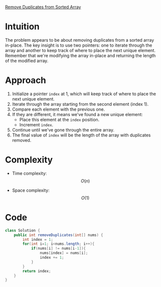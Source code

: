 [Remove Duplicates from Sorted Array](https://leetcode.com/problems/remove-duplicates-from-sorted-array/?envType=study-plan-v2&envId=top-interview-150)

# Intuition
The problem appears to be about removing duplicates from a sorted array in-place. The key insight is to use two pointers: one to iterate through the array and another to keep track of where to place the next unique element. Remember that we're modifying the array in-place and returning the length of the modified array.

# Approach
1. Initialize a pointer `index` at 1, which will keep track of where to place the next unique element.
2. Iterate through the array starting from the second element (index 1).
3. Compare each element with the previous one.
4. If they are different, it means we've found a new unique element:
   - Place this element at the `index` position.
   - Increment `index`.
5. Continue until we've gone through the entire array.
6. The final value of `index` will be the length of the array with duplicates removed.

# Complexity
- Time complexity: $$O(n)$$
* Space complexity: $$O(1)$$

# Code
```java
class Solution {
    public int removeDuplicates(int[] nums) {
        int index = 1;
        for(int i=1; i<nums.length; i++){
            if(nums[i] != nums[i-1]){
                nums[index] = nums[i];
                index += 1;
            }
        }
        return index;
    }
}
```